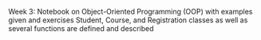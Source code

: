 Week 3: Notebook on Object-Oriented Programming (OOP) with examples given and exercises
    Student, Course, and Registration classes as well as several functions are defined and described


